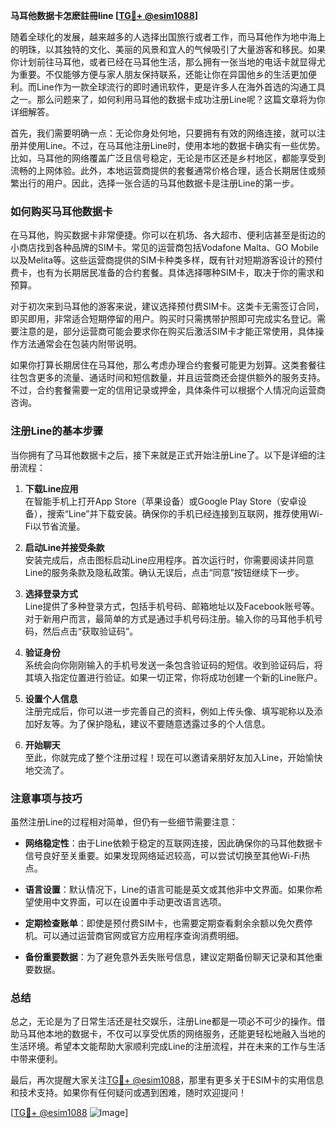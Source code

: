 **马耳他数据卡怎麽註冊line [[TG💪+ @esim1088](https://t.me/s/esim1088)]**

随着全球化的发展，越来越多的人选择出国旅行或者工作，而马耳他作为地中海上的明珠，以其独特的文化、美丽的风景和宜人的气候吸引了大量游客和移民。如果你计划前往马耳他，或者已经在马耳他生活，那么拥有一张当地的电话卡就显得尤为重要。不仅能够方便与家人朋友保持联系，还能让你在异国他乡的生活更加便利。而Line作为一款全球流行的即时通讯软件，更是许多人在海外首选的沟通工具之一。那么问题来了，如何利用马耳他的数据卡成功注册Line呢？这篇文章将为你详细解答。

首先，我们需要明确一点：无论你身处何地，只要拥有有效的网络连接，就可以注册并使用Line。不过，在马耳他注册Line时，使用本地的数据卡确实有一些优势。比如，马耳他的网络覆盖广泛且信号稳定，无论是市区还是乡村地区，都能享受到流畅的上网体验。此外，本地运营商提供的套餐通常价格合理，适合长期居住或频繁出行的用户。因此，选择一张合适的马耳他数据卡是注册Line的第一步。

### 如何购买马耳他数据卡

在马耳他，购买数据卡非常便捷。你可以在机场、各大超市、便利店甚至是街边的小商店找到各种品牌的SIM卡。常见的运营商包括Vodafone Malta、GO Mobile以及Melita等。这些运营商提供的SIM卡种类多样，既有针对短期游客设计的预付费卡，也有为长期居民准备的合约套餐。具体选择哪种SIM卡，取决于你的需求和预算。

对于初次来到马耳他的游客来说，建议选择预付费SIM卡。这类卡无需签订合同，即买即用，非常适合短期停留的用户。购买时只需携带护照即可完成实名登记。需要注意的是，部分运营商可能会要求你在购买后激活SIM卡才能正常使用，具体操作方法通常会在包装内附带说明。

如果你打算长期居住在马耳他，那么考虑办理合约套餐可能更为划算。这类套餐往往包含更多的流量、通话时间和短信数量，并且运营商还会提供额外的服务支持。不过，合约套餐需要一定的信用记录或押金，具体条件可以根据个人情况向运营商咨询。

### 注册Line的基本步骤

当你拥有了马耳他数据卡之后，接下来就是正式开始注册Line了。以下是详细的注册流程：

1. **下载Line应用**  
   在智能手机上打开App Store（苹果设备）或Google Play Store（安卓设备），搜索“Line”并下载安装。确保你的手机已经连接到互联网，推荐使用Wi-Fi以节省流量。

2. **启动Line并接受条款**  
   安装完成后，点击图标启动Line应用程序。首次运行时，你需要阅读并同意Line的服务条款及隐私政策。确认无误后，点击“同意”按钮继续下一步。

3. **选择登录方式**  
   Line提供了多种登录方式，包括手机号码、邮箱地址以及Facebook账号等。对于新用户而言，最简单的方式是通过手机号码注册。输入你的马耳他手机号码，然后点击“获取验证码”。

4. **验证身份**  
   系统会向你刚刚输入的手机号发送一条包含验证码的短信。收到验证码后，将其填入指定位置进行验证。如果一切正常，你将成功创建一个新的Line账户。

5. **设置个人信息**  
   注册完成后，你可以进一步完善自己的资料，例如上传头像、填写昵称以及添加好友等。为了保护隐私，建议不要随意透露过多的个人信息。

6. **开始聊天**  
   至此，你就完成了整个注册过程！现在可以邀请亲朋好友加入Line，开始愉快地交流了。

### 注意事项与技巧

虽然注册Line的过程相对简单，但仍有一些细节需要注意：

- **网络稳定性**：由于Line依赖于稳定的互联网连接，因此确保你的马耳他数据卡信号良好至关重要。如果发现网络延迟较高，可以尝试切换至其他Wi-Fi热点。
  
- **语言设置**：默认情况下，Line的语言可能是英文或其他非中文界面。如果你希望使用中文界面，可以在设置中手动更改语言选项。

- **定期检查账单**：即使是预付费SIM卡，也需要定期查看剩余余额以免欠费停机。可以通过运营商官网或官方应用程序查询消费明细。

- **备份重要数据**：为了避免意外丢失账号信息，建议定期备份聊天记录和其他重要数据。

### 总结

总之，无论是为了日常生活还是社交娱乐，注册Line都是一项必不可少的操作。借助马耳他本地的数据卡，不仅可以享受优质的网络服务，还能更轻松地融入当地的生活环境。希望本文能帮助大家顺利完成Line的注册流程，并在未来的工作与生活中带来便利。

最后，再次提醒大家关注[TG💪+ @esim1088](https://t.me/s/esim1088)，那里有更多关于ESIM卡的实用信息和技术支持。如果你有任何疑问或遇到困难，随时欢迎提问！

[[TG💪+ @esim1088](https://t.me/s/esim1088) ![Image](https://i.postimg.cc/4NQfJmqS/Snipaste-2025-05-13-00-14-12.png)]